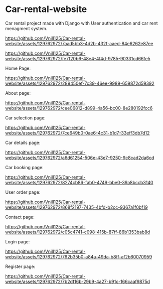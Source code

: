 # Car-rental-website
Car rental project made with Django with User authentication and car rent menagment system.


https://github.com/Vnill125/Car-rental-website/assets/129762972/7aad5bb3-4d2b-432f-aaed-84e6262e87ee



https://github.com/Vnill125/Car-rental-website/assets/129762972/fe7f20b6-48e4-4f4d-9785-90331cd66fe5









Home Page:

https://github.com/Vnill125/Car-rental-website/assets/129762972/289450ef-7c39-46ee-9989-659872d59392


About page:

https://github.com/Vnill125/Car-rental-website/assets/129762972/cee06812-d899-4a56-bc00-8e280192fcc6


Car selection page:

https://github.com/Vnill125/Car-rental-website/assets/129762972/7ce649b0-0ae6-4c31-b1d7-33eff3db7d12


Car details page:

https://github.com/Vnill125/Car-rental-website/assets/129762972/a6d61254-506e-43e7-9250-9c8cad2da6cd


 Car booking page:

https://github.com/Vnill125/Car-rental-website/assets/129762972/8274cb86-fab0-4749-bbe0-39a8bccb3140


User order page:

https://github.com/Vnill125/Car-rental-website/assets/129762972/868f2197-7435-4bfd-b2cc-9367a1f0bf19


Contact page:

https://github.com/Vnill125/Car-rental-website/assets/129762972/c05c4741-c098-415b-87ff-86b1353bab8d


Login page:

https://github.com/Vnill125/Car-rental-website/assets/129762972/762b35b0-a84a-49da-b8ff-af2b60070959


Register page:

https://github.com/Vnill125/Car-rental-website/assets/129762972/7b2df16b-29b9-4a27-b91c-166caaf9875d




